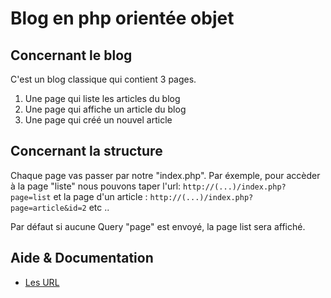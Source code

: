 # Blog en php orientée objet

## Concernant le blog

C'est un blog classique qui contient 3 pages.

1. Une page qui liste les articles du blog
2. Une page qui affiche un article du blog
3. Une page qui créé un nouvel article

## Concernant la structure

Chaque page vas passer par notre "index.php". Par éxemple,
pour accèder à la page "liste" nous pouvons taper l'url:
`http://(...)/index.php?page=list` et la page
d'un article : `http://(...)/index.php?page=article&id=2` etc ..

Par défaut si aucune Query "page" est envoyé, la page list sera
affiché.

## Aide & Documentation

- [Les URL](./doc/url.md)
